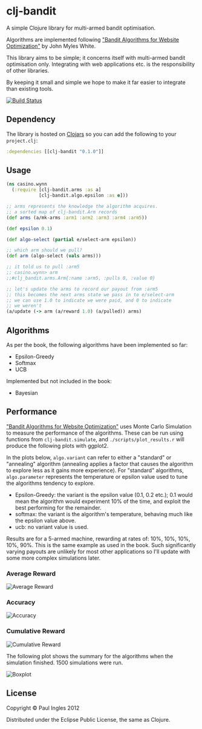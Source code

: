 # clj-bandit

A simple Clojure library for multi-armed bandit optimisation.

Algorithms are implemented following ["Bandit Algorithms for Website Optimization"](http://shop.oreilly.com/product/0636920027393.do) by John Myles White.

This library aims to be simple; it concerns itself with multi-armed bandit optimisation only. Integrating with web applications etc. is the responsibility of other libraries.

By keeping it small and simple we hope to make it far easier to integrate than existing tools.

[![Build Status](https://secure.travis-ci.org/pingles/clj-bandit.png)](http://travis-ci.org/pingles/clj-bandit)

## Dependency

The library is hosted on [Clojars](http://clojars.org) so you can add the following to your `project.clj`:

```clojure
:dependencies [[clj-bandit "0.1.0"]]
```

## Usage

```clojure
(ns casino.wynn
  (:require [clj-bandit.arms :as a]
            [clj-bandit.algo.epsilon :as e]))

;; arms represents the knowledge the algorithm acquires. 
;; a sorted map of clj-bandit.Arm records
(def arms (a/mk-arms :arm1 :arm2 :arm3 :arm4 :arm5))

(def epsilon 0.1)

(def algo-select (partial e/select-arm epsilon))

;; which arm should we pull?
(def arm (algo-select (vals arms)))

;; it told us to pull :arm5
;; casino.wynn> arm
;;#clj_bandit.arms.Arm{:name :arm5, :pulls 0, :value 0}

;; let's update the arms to record our payout from :arm5
;; this becomes the next arms state we pass in to e/select-arm
;; we can use 1.0 to indicate we were paid, and 0 to indicate
;; we weren't
(a/update (-> arm (a/reward 1.0) (a/pulled)) arms)
```

## Algorithms

As per the book, the following algorithms have been implemented so far:

* Epsilon-Greedy
* Softmax
* UCB

Implemented but not included in the book:

* Bayesian

## Performance

["Bandit Algorithms for Website Optimization"](http://shop.oreilly.com/product/0636920027393.do) uses Monte Carlo Simulation to measure the performance of the algorithms. These can be run using functions from `clj-bandit.simulate`, and `./scripts/plot_results.r` will produce the following plots with ggplot2.

In the plots below, `algo.variant` can refer to either a "standard" or "annealing" algorithm (annealing applies a factor that causes the algorithm to explore less as it gains more experience). For "standard" algorithms, `algo.parameter` represents the temperature or epsilon value used to tune the algorithms tendency to explore.

* Epsilon-Greedy: the variant is the epsilon value (0.1, 0.2 etc.); 0.1 would mean the algorithm would experiment 10% of the time, and exploit the best performing for the remainder.
* softmax: the variant is the algorithm's temperature, behaving much like the epsilon value above.
* ucb: no variant value is used.

Results are for a 5-armed machine, rewarding at rates of: 10%, 10%, 10%, 10%, 90%. This is the same example as used in the book. Such significantly varying payouts are unlikely for most other applications so I'll update with some more complex simulations later.

### Average Reward

![Average Reward](http://clojure.bandit.s3-external-3.amazonaws.com/avg_reward.png)

### Accuracy

![Accuracy](http://clojure.bandit.s3-external-3.amazonaws.com/accuracy.png)

### Cumulative Reward

![Cumulative Reward](http://clojure.bandit.s3-external-3.amazonaws.com/cumulative_reward.png)

The following plot shows the summary for the algorithms when the simulation finished. 1500 simulations were run.

![Boxplot](http://clojure.bandit.s3-external-3.amazonaws.com/algorithm_reward_boxplot.png)

## License

Copyright &copy; Paul Ingles 2012

Distributed under the Eclipse Public License, the same as Clojure.
